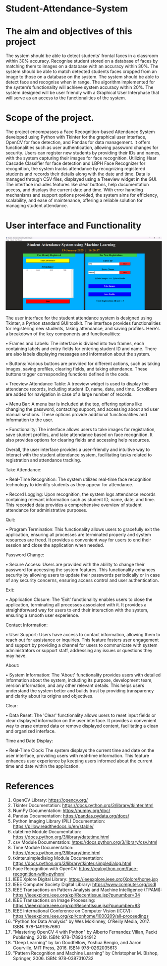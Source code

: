 # Student-Attendance-System

# The aim and objectives of this project

The system should be able to detect students’ frontal faces in a classroom within 30% accuracy. Recognise student stored on a database of faces by matching them to images on a database with an accuracy within 30%.
The system should be able to match detected students faces cropped from an image to those on a database on the system. The system should be able to detect face and recognise when in range.
The algorithm implemented for the system’s functionality will achieve system accuracy within 20%.
The system designed will be user friendly with a Graphical User Interphase that will serve as an access to the functionalities of the system.

# Scope of the project.

The project encompasses a Face Recognition-based Attendance System developed using Python with Tkinter for the graphical user interface, OpenCV for face detection, and Pandas for data management. It offers functionalities such as user authentication, allowing password changes for security. Users can register new students by providing their IDs and names, with the system capturing their images for face recognition. Utilizing Haar Cascade Classifier for face detection and LBPH Face Recognizer for recognition, the system tracks attendance by recognizing registered students and records their details along with the date and time. Data is managed through CSV files, displayed using a Treeview widget in the GUI. The interface includes features like clear buttons, help documentation access, and displays the current date and time. With error handling mechanisms and support options provided, the system aims for efficiency, scalability, and ease of maintenance, offering a reliable solution for managing student attendance.

# User interface and Functionality 

![imgage alt](https://github.com/Subrat78989789/Student-Attendance-System/blob/main/Attendance/Student%20%20Attendance%20System%20by%20Subrat%20Gupta%201_19_2025%204_20_37%20PM.png) 

The user interface for the student attendance system is designed using Tkinter, a Python standard GUI toolkit. The interface provides functionalities for registering new students, taking attendance, and saving profiles. Here's a breakdown of the key components and functionalities:

•	Frames and Labels: 
The interface is divided into two frames, each containing labels and entry fields for entering student ID and name. There are also labels displaying messages and information about the system.

•	Buttons: 
Various buttons are provided for different actions, such as taking images, saving profiles, clearing fields, and taking attendance. These buttons trigger corresponding functions defined in the code.

•	Treeview Attendance Table:
A treeview widget is used to display the attendance records, including student ID, name, date, and time. Scrollbars are added for navigation in case of a large number of records.

•	Menu Bar: 
A menu bar is included at the top, offering options like changing the password, contacting support, and accessing about and user manual sections. These options provide additional functionalities and information to the user.

•	Functionality: The interface allows users to take images for registration, save student profiles, and take attendance based on face recognition. It also provides options for clearing fields and accessing help resources.

Overall, the user interface provides a user-friendly and intuitive way to interact with the student attendance system, facilitating tasks related to registration and attendance tracking.

Take Attendance:

•	Real-Time Recognition: The system utilizes real-time face recognition technology to identify students as they appear for attendance.

•	Record Logging: Upon recognition, the system logs attendance records containing relevant information such as student ID, name, date, and time. This recorded data provides a comprehensive overview of student attendance for administrative purposes.

Quit:

•	Program Termination: This functionality allows users to gracefully exit the application, ensuring all processes are terminated properly and system resources are freed. It provides a convenient way for users to end their session and close the application when needed.

Password Change:

•	Secure Access: Users are provided with the ability to change their password for accessing the system features. This functionality enhances security by allowing users to update their passwords periodically or in case of any security concerns, ensuring access control and user authentication.

Exit:

•	Application Closure: The 'Exit' functionality enables users to close the application, terminating all processes associated with it. It provides a straightforward way for users to end their interaction with the system, ensuring a smooth user experience.

Contact Information:

•	User Support: Users have access to contact information, allowing them to reach out for assistance or inquiries. This feature fosters user engagement and support by providing a channel for users to communicate with system administrators or support staff, addressing any issues or questions they may have.

About:

•	System Information: The 'About' functionality provides users with detailed information about the system, including its purpose, development team, version information, and any other relevant details. This helps users understand the system better and builds trust by providing transparency and clarity about its origins and objectives.

Clear:

•	Data Reset: The 'Clear' functionality allows users to reset input fields or clear displayed information on the user interface. It provides a convenient way to erase entered data or remove displayed content, facilitating a clean and organized interface.

Time and Date Display:

•	Real-Time Clock: The system displays the current time and date on the user interface, providing users with real-time information. This feature enhances user experience by keeping users informed about the current time and date within the application.


# References 

1.	OpenCV Library: https://opencv.org/
2.	Tkinter Documentation: https://docs.python.org/3/library/tkinter.html
3.	NumPy Documentation: https://numpy.org/doc/
4.	Pandas Documentation: https://pandas.pydata.org/docs/
5.	Python Imaging Library (PIL) Documentation: https://pillow.readthedocs.io/en/stable/
6.	datetime Module Documentation: https://docs.python.org/3/library/datetime.html
7.	csv Module Documentation: https://docs.python.org/3/library/csv.html
8.	Time Module Documentation: https://docs.python.org/3/library/time.html
9.	tkinter.simpledialog Module Documentation: https://docs.python.org/3/library/tkinter.simpledialog.html
10.	Face Recognition with OpenCV: https://realpython.com/face-recognition-with-python/
11.	IEEE Xplore Digital Library: https://ieeexplore.ieee.org/Xplore/home.jsp
12.	IEEE Computer Society Digital Library: https://www.computer.org/csdl
13.	IEEE Transactions on Pattern Analysis and Machine Intelligence (TPAMI): https://ieeexplore.ieee.org/xpl/RecentIssue.jsp?punumber=34
14.	IEEE Transactions on Image Processing: https://ieeexplore.ieee.org/xpl/RecentIssue.jsp?punumber=83
15.	IEEE International Conference on Computer Vision (ICCV): https://ieeexplore.ieee.org/xpl/conhome/1000209/all-proceedings
16.	"Python for Data Analysis" by Wes McKinney, O'Reilly Media, 2017. ISBN: 978-1491957660
17.	"Mastering OpenCV 4 with Python" by Alberto Fernandez Villan, Packt Publishing, 2019. ISBN: 978-1789344912
18.	"Deep Learning" by Ian Goodfellow, Yoshua Bengio, and Aaron Courville, MIT Press, 2016. ISBN: 978-0262035613
19.	"Pattern Recognition and Machine Learning" by Christopher M. Bishop, Springer, 2006. ISBN: 978-0387310732
